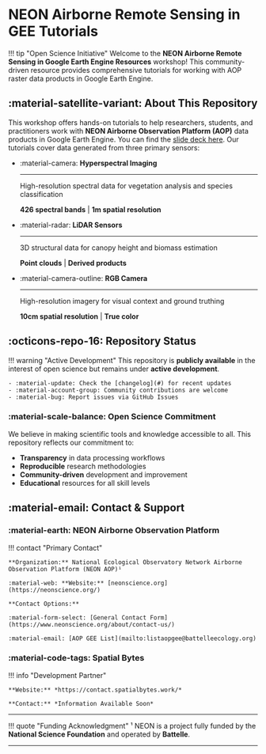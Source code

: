# NEON Airborne Remote Sensing in GEE Tutorials

!!! tip "Open Science Initiative"
    Welcome to the **NEON Airborne Remote Sensing in Google Earth Engine Resources** workshop! This community-driven resource provides comprehensive tutorials for working with AOP raster data products in Google Earth Engine.

## :material-satellite-variant: About This Repository

This workshop offers hands-on tutorials to help researchers, students, and practitioners work with **NEON Airborne Observation Platform (AOP)** data products in Google Earth Engine. You can find the [slide deck here](https://docs.google.com/presentation/d/1w6QsyhGLi_xK7JLURXgmrrFetWC7LG9EP7WOXqtTEVs/edit?usp=sharing). Our tutorials cover data generated from three primary sensors:

<div class="grid cards" markdown>

-   :material-camera: **Hyperspectral Imaging**

    ---

    High-resolution spectral data for vegetation analysis and species classification

    **426 spectral bands** | **1m spatial resolution**

-   :material-radar: **LiDAR Sensors**

    ---

    3D structural data for canopy height and biomass estimation

    **Point clouds** | **Derived products**

-   :material-camera-outline: **RGB Camera**

    ---

    High-resolution imagery for visual context and ground truthing

    **10cm spatial resolution** | **True color**

</div>

## :octicons-repo-16: Repository Status

!!! warning "Active Development"
    This repository is **publicly available** in the interest of open science but remains under **active development**.

    - :material-update: Check the [changelog](#) for recent updates
    - :material-account-group: Community contributions are welcome
    - :material-bug: Report issues via GitHub Issues

### :material-scale-balance: Open Science Commitment

We believe in making scientific tools and knowledge accessible to all. This repository reflects our commitment to:

- **Transparency** in data processing workflows
- **Reproducible** research methodologies
- **Community-driven** development and improvement
- **Educational** resources for all skill levels

## :material-email: Contact & Support

### :material-earth: NEON Airborne Observation Platform

!!! contact "Primary Contact"

    **Organization:** National Ecological Observatory Network Airborne Observation Platform (NEON AOP)¹

    :material-web: **Website:** [neonscience.org](https://neonscience.org/)

    **Contact Options:**

    :material-form-select: [General Contact Form](https://www.neonscience.org/about/contact-us/)

    :material-email: [AOP GEE List](mailto:listaopgee@battelleecology.org)

### :material-code-tags: Spatial Bytes

!!! info "Development Partner"

    **Website:** *https://contact.spatialbytes.work/*

    **Contact:** *Information Available Soon*

---

!!! quote "Funding Acknowledgment"
    ¹ NEON is a project fully funded by the **National Science Foundation** and operated by **Battelle**.

---
